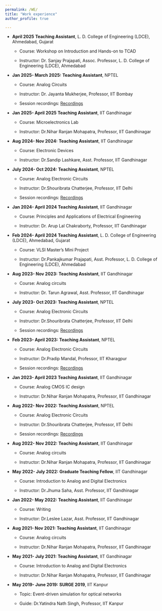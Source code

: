 ```yaml
---
permalink: /WE/
title: "Work experience"
author_profile: true

---
```

* **April 2025** **Teaching Assistant**, L. D. College of Engineering 
(LDCE), Ahmedabad, Gujarat
 
  * Course: Workshop on Introduction and Hands-on to TCAD

  * Instructor: Dr. Sanjay Prajapati, Assoc. Professor, L. D. College of Engineering 
(LDCE), Ahmedabad
* **Jan 2025-
March 2025:** **Teaching Assistant**, NPTEL
 
  * Course: Analog Circuits

  * Instructor: Dr. Jayanta Mukherjee, Professor, IIT Bombay 

  * Session recordings: [Recordings](https://www.youtube.com/watch?v=uzoHh_E27fc&list=PLzIVCkaL4WKMot7o1yshOjXhrugB-3pFo)

* **Jan 2025-
April 2025** **Teaching Assistant**, IIT Gandhinagar
 
  * Course: Microelectronics Lab
    
  * Instructor: Dr.Nihar Ranjan Mohapatra, Professor, IIT Gandhinagar
* **Aug 2024-
Nov 2024:** **Teaching Assistant**, IIT Gandhinagar
 
  * Course: Electronic Devices

  * Instructor: Dr.Sandip Lashkare, Asst. Professor, IIT Gandhinagar

* **July 2024-
Oct 2024:** **Teaching Assistant**, NPTEL
 
  * Course: Analog Electronic Circuits

  * Instructor: Dr.Shouribrata Chatterjee, Professor, IIT Delhi

  * Session recordings: [Recordings](https://www.youtube.com/watch?v=iZrnPvqmg9s&list=PLzIVCkaL4WKMwUbsF5My4sI8JGSj5bVre)

* **Jan 2024-
April 2024** **Teaching Assistant**, IIT Gandhinagar
 
  * Course: Principles and Applications of Electrical Engineering
    
  * Instructor: Dr. Arup Lal Chakraborty, Professor, IIT Gandhinagar
    
* **Feb 2024-
April 2024** **Teaching Assistant**, L. D. College of Engineering 
(LDCE), Ahmedabad, Gujarat
 
  * Course: VLSI Master’s Mini Project

  * Instructor: Dr.Pankajkumar Prajapati, Asst. Professor, L. D. College of Engineering 
(LDCE), Ahmedabad

* **Aug 2023-
Nov 2023:** **Teaching Assistant**, IIT Gandhinagar
 
  * Course: Analog circuits

  * Instructor: Dr. Tarun Agrawal, Asst. Professor, IIT Gandhinagar

* **July 2023-
Oct 2023:** **Teaching Assistant**, NPTEL
 
  * Course: Analog Electronic Circuits

  * Instructor: Dr.Shouribrata Chatterjee, Professor, IIT Delhi

  * Session recordings: [Recordings](https://www.youtube.com/watch?v=3aGLH3T8_gY&list=PLzIVCkaL4WKPlEvcC9wSuiJyDiotMnOBa)
    
* **Feb 2023-
April 2023:** **Teaching Assistant**, NPTEL
 
  * Course: Analog Electronic Circuits

  * Instructor: Dr.Pradip Mandal, Professor, IIT Kharagpur

  * Session recordings: [Recordings](https://www.youtube.com/watch?v=28AHd5FvBYo&list=PLzIVCkaL4WKNTcNYvcvMQOkFBmcastLQI)

* **Jan 2023-
April 2023** **Teaching Assistant**, IIT Gandhinagar
 
  * Course: Analog CMOS IC design

  * Instructor: Dr.Nihar Ranjan Mohapatra, Professor, IIT Gandhinagar
  
* **Aug 2022-
Nov 2022:** **Teaching Assistant**, NPTEL
 
  * Course: Analog Electronic Circuits

  * Instructor: Dr.Shouribrata Chatterjee, Professor, IIT Delhi

  * Session recordings: [Recordings](https://www.youtube.com/watch?v=wT4zbfe7kII&list=PLzIVCkaL4WKMfzRhvoF5jxeLJjba56qD2)

* **Aug 2022-
Nov 2022:** **Teaching Assistant**, IIT Gandhinagar
 
  * Course: Analog circuits

  * Instructor: Dr.Nihar Ranjan Mohapatra, Professor, IIT Gandhinagar

* **May 2022-
July 2022:** **Graduate Teaching Fellow**, IIT Gandhinagar

  * Course: Introduction to Analog and Digital Electronics

  * Instructor: Dr.Jhuma Saha, Asst. Professor, IIT Gandhinagar

* **Jan 2022-
May 2022:** **Teaching Assistant**, IIT Gandhinagar

  * Course: Writing

  * Instructor: Dr.Leslee Lazar, Asst. Professor, IIT Gandhinagar

* **Aug 2021-
Nov 2021:** **Teaching Assistant**, IIT Gandhinagar
 
  * Course: Analog circuits

  * Instructor: Dr.Nihar Ranjan Mohapatra, Professor, IIT Gandhinagar

* **May 2021-
July 2021:** **Teaching Assistant**, IIT Gandhinagar

  * Course: Introduction to Analog and Digital Electronics

  * Instructor: Dr.Nihar Ranjan Mohapatra, Professor, IIT Gandhinagar

* **May 2019-
June 2019:** **SURGE 2019**, IIT Kanpur

  * Topic: Event-driven simulation for optical networks

  * Guide: Dr.Yatindra Nath Singh, Professor, IIT Kanpur


